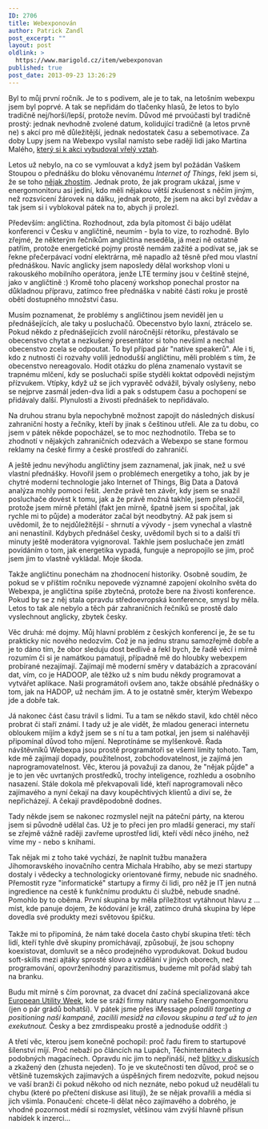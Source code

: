 ```yaml
---
ID: 2706
title: Webexponován
author: Patrick Zandl
post_excerpt: ""
layout: post
oldlink: >
  https://www.marigold.cz/item/webexponovan
published: true
post_date: 2013-09-23 13:26:29
---
```

<p>Byl to můj první ročník. Je to s podivem, ale je to tak, na letošním webexpu jsem byl poprvé. A tak se nepřidám do tlačenky hlasů, že letos to bylo tradičně nej/horší/lepší, protože nevím. Důvod mé prvoúčasti byl tradičně prostý: jednak nevhodně zvolené datum, kolidující tradičně (a letos prvně ne) s akcí pro mě důležitější, jednak nedostatek času a sebemotivace. Za doby Lupy jsem na Webexpo vysílal namísto sebe raději lidi jako Martina Malého, <a href="http://www.misantrop.info/jak-mi-webexpo-zmenilo-zivot/">který si k akci vybudoval vřelý vztah</a>.</p>

<!--more-->

<p>Letos už nebylo, na co se vymlouvat a když jsem byl požádán Vaškem Stoupou o přednášku do bloku věnovanému <em>Internet of Things</em>, řekl jsem si, že se toho <a href="http://webexpo.net/prague2013/talk/power-industry-and-internet-of-things/">nějak zhostím</a>. Jednak proto, že jak program ukázal, jsme v energomonitoru asi jediní, kdo měli nějakou větší zkušenost s něčím jiným, než rozsvícení žárovek na dálku, jednak proto, že jsem na akci byl zvědav a tak jsem si i vyblokoval pátek na to, abych ji prolezl.</p>
<p>Především: angličtina. Rozhodnout, zda byla pitomost či bájo udělat konferenci v Česku v angličtině, neumím - byla to vize, to rozhodně. Bylo zřejmé, že některým řečníkům angličtina neseděla, já mezi ně ostatně patřím, protože energetické pojmy prostě nemám zažité a podívat se, jak se řekne přečerpávací vodní elektrárna, mě napadlo až těsně před mou vlastní přednáškou. Navíc anglicky jsem naposledy dělal workshop vloni u rakouského mobilního operátora, jenže LTE termíny jsou v češtině stejné, jako v angličtině :) Kromě toho placený workshop ponechal prostor na důkladnou přípravu, zatímco free přednáška v nabité části roku je prostě obětí dostupného množství času.</p>
<p>Musím poznamenat, že problémy s angličtinou jsem neviděl jen u přednášejících, ale taky u posluchačů. Obecenstvo bylo laxní, ztrácelo se. Pokud někdo z přednášejících zvolil náročnější rétoriku, přestávalo se obecenstvo chytat a nezkušený presentátor si toho nevšiml a nechal obecenstvo zcela se odpoutat. To byl případ pár "native speakerů". Ale i ti, kdo z nutnosti či rozvahy volili jednodušší angličtinu, měli problém s tím, že obecenstvo nereagovalo. Hodit otázku do pléna znamenalo vystavit se trapnému mlčení, kdy se posluchači spíše styděli koktat odpovědi nejistým přízvukem. Vtípky, když už se jich vypravěč odvážil, bývaly oslyšeny, nebo se nejprve zasmál jeden-dva lidi a pak s odstupem času a pochopení se přidávaly další. Plynulosti a živosti přednášek to nepřidávalo.</p>
<p>Na druhou stranu byla nepochybně možnost zapojit do následných diskusí zahraniční hosty a řečníky, kteří by jinak s češtinou utřeli. Ale za tu dobu, co jsem v pátek někde popocházel, se to moc nezhodnotilo. Třeba se to zhodnotí v nějakých zahraničních odezvách a Webexpo se stane formou reklamy na české firmy a české prostředí do zahraničí.</p>
<p>A ještě jednu nevýhodu angličtiny jsem zaznamenal, jak jinak, než u své vlastní přednášky. Hovořil jsem o problémech energetiky a toho, jak by je chytré moderní technologie jako Internet of Things, Big Data a Datová analýza mohly pomoci řešit. Jenže právě ten závěr, kdy jsem se snažil posluchače dovést k tomu, jak a že právě možná takhle, jsem přeskočil, protože jsem mírně přetáhl (fakt jen mírně, špatně jsem si spočítal, jak rychle mi to půjde) a moderátor začal být neodbytný. Až pak jsem si uvědomil, že to nejdůležitější - shrnutí a vývody - jsem vynechal a vlastně ani nenastínil. Kdybych přednášel česky, uvědomil bych si to a další tři minuty ještě moderátora vyignoroval. Takhle jsem posluchače jen zmátl povídáním o tom, jak energetika vypadá, funguje a nepropojilo se jim, proč jsem jim to vlastně vykládal. Moje škoda.</p>
<p>Takže angličtinu ponechám na zhodnocení historiky. Osobně soudím, že pokud se v příštím ročníku nepovede významné zapojení okolního světa do Webexpa, je angličtina spíše zbytečná, protože bere na živosti konference. Pokud by se z něj stala opravdu středoevropská konference, smysl by měla. Letos to tak ale nebylo a těch pár zahraničních řečníků se prostě dalo vyslechnout anglicky, zbytek česky.</p>
<p>Věc druhá: mé dojmy. Můj hlavní problém z českých konferencí je, že se tu prakticky nic nového nedozvím. Což je na jednu stranu samozřejmě dobře a je to dáno tím, že obor sleduju dost bedlivě a řekl bych, že řadě věcí i mírně rozumím či si je namátkou pamatuji, případně mě do hloubky webexpem probírané nezajímají. Zajímají mě moderní směry v databázích a zpracování dat, vím, co je HADOOP, ale těžko už s ním budu někdy programovat a vytvářet aplikace. Naši programátoři ovšem ano, takže obsáhlé přednášky o tom, jak na HADOP, už nechám jim. A to je ostatně směr, kterým Webexpo jde a dobře tak.</p>
<p>Já nakonec část času trávil s lidmi. Tu a tam se někdo stavil, kdo chtěl něco probrat či staří známí. I tady už je ale vidět, že mladou generaci internetu obloukem míjím a když jsem se s ní tu a tam potkal, jen jsem si naléhavěji připomínal důvod toho míjení. Neprotínáme se mylšenkově. Řada návštěvníků Webexpa jsou prostě programátoři se všemi limity tohoto. Tam, kde mě zajímají dopady, použitelnost, zobchodovatelnost, je zajímá jen naprogramovatelnost. Věc, kterou já považuji za danou, že "nějak půjde" a je to jen věc uvrtaných prostředků, trochy inteligence, rozhledu a osobního nasazení. Stále dokola mě překvapovali lidé, kteří naprogramovali něco zajímavého a nyní čekají na davy koupěchtivých klientů a diví se, že nepřicházejí. A čekají pravděpodobně dodnes.</p>
<p>Tady někde jsem se nakonec rozmyslel nejít na páteční párty, na kterou jsem si původně udělal čas. Už je to přeci jen pro mladší generaci, my staří se zřejmě vážně raději zavřeme uprostřed lidí, kteří vědí něco jiného, než víme my - nebo s knihami.</p>
<p>Tak nějak mi z toho také vychází, že naplnit tužbu manažera Jihomoravského inovačního centra Michala Hrabího, aby se mezi startupy dostaly i vědecky a technologicky orientované firmy, nebude nic snadného. Přemostit ryze "informatické" startupy a firmy či lidi, pro něž je IT jen nutná ingredience na cestě k funkčnímu produktu či službě, nebude snadné. Pomohlo by to oběma. První skupina by měla příležitost vytáhnout hlavu z … míst, kde panuje dojem, že kódování je král, zatímco druhá skupina by lépe dovedla své produkty mezi světovou špičku. <br /><br />Takže mi to připomíná, že nám také docela často chybí skupina třetí: těch lidí, kteří tyhle dvě skupiny promíchávají, způsobují, že jsou schopny koexistovat, domluvit se a něco prodejného vyprodukovat. Dokud budou soft-skills mezi ajtáky sprosté slovo a vzdělání v jiných oborech, než programování, opovrženíhodný parazitismus, budeme mít pořád slabý tah na branku.</p>
<p>Budu mít mírně s čím porovnat, za dvacet dní začíná specializovaná akce <a href="http://www.european-utility-week.com/">European Utility Week</a>, kde se sráží firmy nátury našeho Energomonitoru (jen o pár grádů bohatší). V pátek jsme přes iMessage <em>poladili targeting a positioning naší kampaně, zacílili mesidž na cílovou skupinu a teď už to jen exekutnout.</em> Česky a bez zmrdispeaku prostě a jednoduše oddřít :)</p>
<p>A třetí věc, kterou jsem konečně pochopil: proč řadu firem to startupové šílenství míjí. Proč nebaží po článcích na Lupách, Těchinternátech a podobných magacínech. Opravdu nic jim to nepřináší, než <a href="http://byznys.ihned.cz/c1-60168700-mladi-cokolatieri-z-hradce-vyroba-prave-cokolady-uzivi-vice-nadsencu-nez-jsme-my">blitky v diskusích</a> a zkažený den (zhusta nejeden). To je ve skutečnosti ten důvod, proč se o většině tuzemských zajímavých a úspěšných firem nedozvíte, pokud nejsou ve vaší branži či pokud někoho od nich neznáte, nebo pokud už neudělali tu chybu (které po přečtení diskuse asi litují), že se nějak provařili a média si jich všimla. Ponaučení: chcete-li dělat něco zajímavého a dobrého, je vhodné pozornost médií si rozmyslet, většinou vám zvýší hlavně přísun nabídek k inzerci…</p>